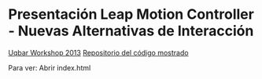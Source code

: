 # Presentación Leap Motion Controller - Nuevas Alternativas de Interacción 

[Uqbar Workshop 2013](http://workshop2013.uqbar-project.org/)
[Repositorio del código mostrado](https://github.com/pablitar/LeapTheremin)

Para ver: Abrir index.html

